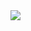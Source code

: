 <a href="https://portal.azure.com/#create/Microsoft.Template/uri/https%3A%2F%2Fraw.githubusercontent.com%2Fwadstromtech%2Fsentinel%2Fmaster%2FPlaybooks%2FRecordedFuture%2FtiIndicators%2FHash%20TI%2FHashObservedTesting%2FBatching%2Ftemplate.json" target="_blank">
    <img src="https://aka.ms/deploytoazurebutton""/>
</a>

